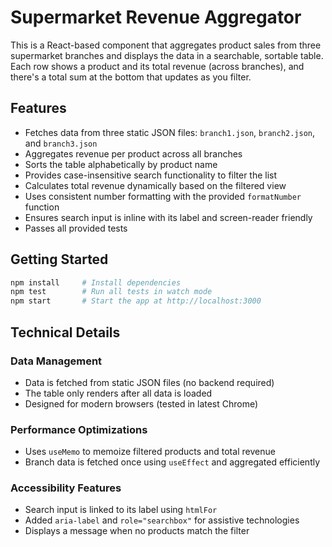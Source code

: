 # Supermarket Revenue Aggregator

This is a React-based component that aggregates product sales from three supermarket branches and displays the data in a searchable, sortable table. Each row shows a product and its total revenue (across branches), and there's a total sum at the bottom that updates as you filter.

## Features

- Fetches data from three static JSON files: `branch1.json`, `branch2.json`, and `branch3.json`
- Aggregates revenue per product across all branches
- Sorts the table alphabetically by product name
- Provides case-insensitive search functionality to filter the list
- Calculates total revenue dynamically based on the filtered view
- Uses consistent number formatting with the provided `formatNumber` function
- Ensures search input is inline with its label and screen-reader friendly
- Passes all provided tests

## Getting Started

```bash
npm install     # Install dependencies
npm test        # Run all tests in watch mode
npm start       # Start the app at http://localhost:3000
```

## Technical Details

### Data Management

- Data is fetched from static JSON files (no backend required)
- The table only renders after all data is loaded
- Designed for modern browsers (tested in latest Chrome)

### Performance Optimizations

- Uses `useMemo` to memoize filtered products and total revenue
- Branch data is fetched once using `useEffect` and aggregated efficiently

### Accessibility Features

- Search input is linked to its label using `htmlFor`
- Added `aria-label` and `role="searchbox"` for assistive technologies
- Displays a message when no products match the filter
